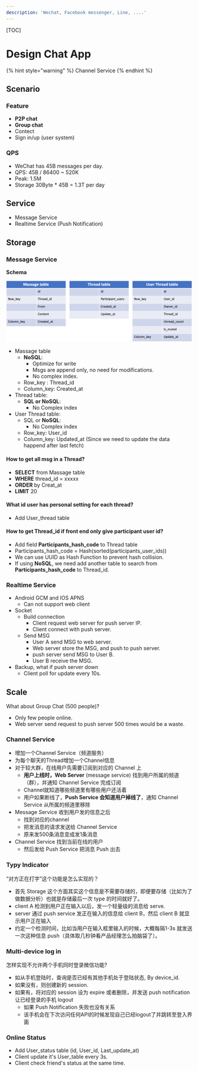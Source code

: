 ```yaml
---
description: 'Wechat, Facebook messenger, Line, ....'
---
```


[TOC]

# Design Chat App

{% hint style="warning" %}
Channel Service
{% endhint %}

## Scenario

### Feature

* **P2P chat**
* **Group chat**
* Contect
* Sign in/up \(user system\)

### QPS

* WeChat has 45B messages per day.
* QPS: 45B / 86400 ~ 520K
* Peak: 1.5M
* Storage 30Byte \* 45B = 1.3T per day

## Service

* Message Service
* Realtime Service \(Push Notification\)

## Storage

### Message Service

**Schema**

![](../.gitbook/assets/chat_sys.png)

* Massage table
  * **NoSQL**:
    * Optimize for write
    * Msgs are append only, no need for modifications.
    * No complex index.
  * Row\_key : Thread\_id
  * Column\_key: Created\_at
* Thread table:
  * **SQL or NoSQL**: 
    * No Complex index
* User Thread  table:
  * SQL or **NoSQL**: 
    * No Complex index
  * Row\_key: User\_id
  * Column\_key: Updated\_at \(Since we need to update the data happend after last fetch\)

#### **How to get all msg in a Thread?**

* **SELECT** from Massage table
* **WHERE** thread\_id = xxxxx
* **ORDER** by Creat\_at
* **LIMIT** 20

#### **What id user has personal setting for each thread?**

* Add User\_thread table

#### **How to get Thread\_id if front end only give participant user id?**

* Add field **Participants\_hash\_code** to Thread table
* Participants\_hash\_code = Hash\(sorted\(participants\_user\_ids\)\)
* We can use UUID as Hash Function to prevent hash collision.
* If using **NoSQL**, we need add another table to search from **Participants\_hash\_code** to Thread\_id.

### Realtime Service

* Android GCM and IOS APNS
  * Can not support web client
* Socket
  * Build connection
    * Client request web server for push server IP.
    * Client connect with push server.
  * Send MSG
    * User A send MSG to web server.
    * Web server store the MSG, and push to push server.
    * push server send MSG to User B.
    * User B receive the MSG.
* Backup, what if push server down
  * Client poll for update every 10s.

## Scale

What about Group Chat \(500 people\)?

* Only few people online.
* Web server send request to push server 500 times would be a waste.

### Channel Service

* 增加一个Channel Service（频道服务） 
* 为每个聊天的Thread增加一个Channel信息 
* 对于较大群，在线用户先需要订阅到对应的 Channel 上
  * **用户上线时，Web Server** \(message service\) 找到用户所属的频道（群），并通知 Channel Service 完成订阅 
  * Channel就知道哪些频道里有哪些用户还活着 
  * 用户如果断线了，**Push Service 会知道用户掉线了**，通知 Channel Service 从所属的频道里移除
* Message Service 收到用户发的信息之后
  * 找到对应的channel 
  * 把发消息的请求发送给 Channel Service 
  * 原来发500条消息变成发1条消息
* Channel Service 找到当前在线的用户
  * 然后发给 Push Service 把消息 Push 出去





### Typy Indicator

“对方正在打字”这个功能是怎么实现的？

* 首先 Storage 这个方面其实这个信息是不需要存储的，即便要存储（比如为了做数据分析）也就是存储最后一次 type 的时间就好了。 
* client A 检测到用户正在输入以后，发一个轻量级的消息给 serve.
* server 通过 push service 发正在输入的信息给 client B，然后 client B 就显示用户正在输入
* 约定一个检测时间，比如当用户在输入框里输入的时候，大概每隔1-3s 就发送一次这种信息 push（具体取几秒钟看产品经理怎么拍脑袋了）。

### Multi-device log in

怎样实现不允许两个手机同时登录微信功能?

* 如从手机登陆时，查询是否已经有其他手机处于登陆状态, By device\_id.
* 如果没有，则创建新的 session.
* 如果有，将对应的 session 设为 expire 或者删除，并发送 push notification 让已经登录的手机 logout
  * 如果 Push Notification 失败也没有关系 
  * 该手机会在下次访问任何API的时候发现自己已经logout了并跳转至登入界面

### Online Status

* Add User\_status table \(id, User\_id, Last\_update\_at\)
* Client update it's User\_table every 3s.
* Client check friend's status at the same time.

